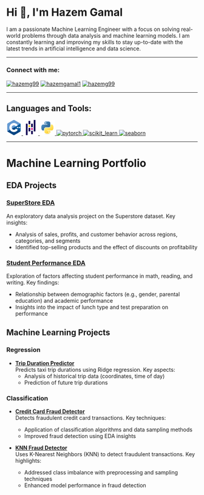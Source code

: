 # Hi 👋, I'm Hazem Gamal

I am a passionate Machine Learning Engineer with a focus on solving real-world problems through data analysis and machine learning models. I am constantly learning and improving my skills to stay up-to-date with the latest trends in artificial intelligence and data science.

---
<h3 align="left">Connect with me:</h3>
<p align="left">
  <a href="https://x.com/hazemg99" target="blank"><img align="center" src="https://raw.githubusercontent.com/rahuldkjain/github-profile-readme-generator/master/src/images/icons/Social/twitter.svg" alt="hazemg99" height="20" width="30" /></a>
  <a href="https://linkedin.com/in/hazemgamal1" target="blank"><img align="center" src="https://raw.githubusercontent.com/rahuldkjain/github-profile-readme-generator/master/src/images/icons/Social/linked-in-alt.svg" alt="hazemgamal1" height="20" width="30" /></a>
  <a href="https://www.facebook.com/hazemg99" target="blank"><img align="center" src="https://raw.githubusercontent.com/rahuldkjain/github-profile-readme-generator/master/src/images/icons/Social/facebook.svg" alt="hazemg99" height="20" width="30" /></a>
</p>


---

## Languages and Tools:
<p align="left">
  <a href="https://www.w3schools.com/cpp/" target="_blank"> <img src="https://raw.githubusercontent.com/devicons/devicon/master/icons/cplusplus/cplusplus-original.svg" alt="cplusplus" width="40" height="40"/> </a>
  <a href="https://pandas.pydata.org/" target="_blank"> <img src="https://raw.githubusercontent.com/devicons/devicon/2ae2a900d2f041da66e950e4d48052658d850630/icons/pandas/pandas-original.svg" alt="pandas" width="40" height="40"/> </a>
  <a href="https://www.python.org" target="_blank"> <img src="https://raw.githubusercontent.com/devicons/devicon/master/icons/python/python-original.svg" alt="python" width="40" height="40"/> </a>
  <a href="https://pytorch.org/" target="_blank"> <img src="https://www.vectorlogo.zone/logos/pytorch/pytorch-icon.svg" alt="pytorch" width="40" height="40"/> </a>
  <a href="https://scikit-learn.org/" target="_blank"> <img src="https://upload.wikimedia.org/wikipedia/commons/0/05/Scikit_learn_logo_small.svg" alt="scikit_learn" width="40" height="40"/> </a>
  <a href="https://seaborn.pydata.org/" target="_blank"> <img src="https://seaborn.pydata.org/_images/logo-mark-lightbg.svg" alt="seaborn" width="40" height="40"/> </a>
</p>

---



# Machine Learning Portfolio

## EDA Projects

### [SuperStore EDA](https://github.com/hazem-gamal-1/SuperStore-EDA)  
An exploratory data analysis project on the Superstore dataset. Key insights:
- Analysis of sales, profits, and customer behavior across regions, categories, and segments
- Identified top-selling products and the effect of discounts on profitability

### [Student Performance EDA](https://github.com/hazem-gamal-1/Students-Performance-EDA)  
Exploration of factors affecting student performance in math, reading, and writing. Key findings:
- Relationship between demographic factors (e.g., gender, parental education) and academic performance
- Insights into the impact of lunch type and test preparation on performance

## Machine Learning Projects

### Regression

- **[Trip Duration Predictor](https://github.com/hazem-gamal-1/Trip-Duration-Predictor)**  
Predicts taxi trip durations using Ridge regression. Key aspects:
  - Analysis of historical trip data (coordinates, time of day)
  - Prediction of future trip durations

### Classification

- **[Credit Card Fraud Detector](https://github.com/hazem-gamal-1/Credit-Card-Fraud-Detector)**  
Detects fraudulent credit card transactions. Key techniques:
  - Application of classification algorithms and data sampling methods
  - Improved fraud detection using EDA insights

- **[KNN Fraud Detector](https://github.com/hazem-gamal-1/KNN-Fraud-Detector)**  
Uses K-Nearest Neighbors (KNN) to detect fraudulent transactions. Key highlights:
  - Addressed class imbalance with preprocessing and sampling techniques
  - Enhanced model performance in fraud detection
